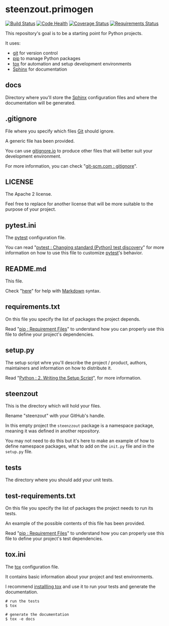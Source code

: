 # steenzout.primogen

[![Build Status](https://travis-ci.org/steenzout/python-primogen.svg?branch=master)](https://travis-ci.org/steenzout/python-primogen)
[![Code Health](https://landscape.io/github/steenzout/python-primogen/master/landscape.svg?style=flat)](https://landscape.io/github/steenzout/python-primogen/master)
[![Coverage Status](https://coveralls.io/repos/github/steenzout/python-primogen/badge.svg?branch=master)](https://coveralls.io/r/steenzout/python-primogen)
[![Requirements Status](https://requires.io/github/steenzout/python-primogen/requirements.svg?branch=master)](https://requires.io/github/steenzout/python-primogen/requirements/?branch=master)

This repository's goal is to be a starting point for Python projects.

It uses:

- [git](http://git-scm.com) for version control
- [pip](http://www.pip-installer.org/en/latest/) to manage Python packages
- [tox](http://tox.readthedocs.org/en/latest/) for automation and setup development environments
- [Sphinx](http://sphinx-doc.org) for documentation

## docs

Directory where you'll store the [Sphinx](http://sphinx-doc.org) configuration files and
where the documentation will be generated.

## .gitignore

File where you specify which files [Git](http://en.wikipedia.org/wiki/Git_(software)) should ignore.

A generic file has been provided.

You can use [gitignore.io](http://www.gitignore.io) to
produce other files that will better suit your development environment.

For more information, you can check "[git-scm.com : gitignore](http://git-scm.com/docs/gitignore)".

## LICENSE

The Apache 2 license.

Feel free to replace for another license that will be more suitable to the purpose of your project.

## pytest.ini

The [pytest](https://pytest.org/latest/index.html) configuration file.

You can read
"[pytest : Changing standard (Python) test discovery](https://pytest.org/latest/example/pythoncollection.html)"
for more information on how to use this file to customize [pytest](https://pytest.org/latest/index.html)'s behavior.

## README.md

This file.

Check "[here](http://daringfireball.net/projects/markdown/syntax)" for help
with [Markdown](http://daringfireball.net/projects/markdown/) syntax.

## requirements.txt

On this file you specify the list of packages the project depends.

Read "[pip : Requirement Files](http://www.pip-installer.org/en/latest/user_guide.html#requirements-files)"
to understand how you can properly use this file to define your project's dependencies.

## setup.py

The setup script whre you'll describe the project / product, authors, maintainers and
information on how to distribute it.

Read "[Python : 2. Writing the Setup Script](http://docs.python.org/2/distutils/setupscript.html)",
for more information.

## steenzout

This is the directory which will hold your files.

Rename "steenzout" with your GitHub's handle.

In this empty project the `steenzzout` package is a namespace package, meaning it was defined in another repository.

You may not need to do this but it's here to make an example of how to define namespace packages,
what to add on the `init.py` file and in the `setup.py` file.

## tests

The directory where you should add your unit tests.

## test-requirements.txt

On this file you specify the list of packages the project needs to run its tests.

An example of the possible contents of this file has been provided.

Read "[pip : Requirement Files](http://www.pip-installer.org/en/latest/user_guide.html#requirements-files)"
to understand how you can properly use this file to define your project's test dependencies.

## tox.ini

The [tox](http://tox.readthedocs.org/en/latest/) configuration file.

It contains basic information about your project and test environments.

I recommend [installling tox](http://tox.readthedocs.org/en/latest/install.html) and
use it to run your tests and generate the documentation.

```bashs
# run the tests
$ tox

# generate the documentation
$ tox -e docs
```
